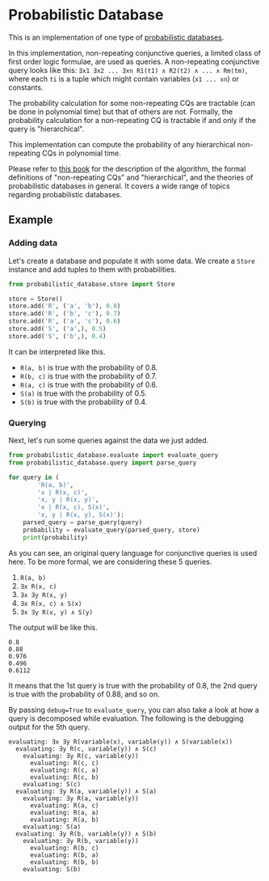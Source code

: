 # Probabilistic Database

This is an implementation of one type of [probabilistic databases](https://en.wikipedia.org/wiki/Probabilistic_database).

In this implementation, non-repeating conjunctive queries, a limited class of first order logic formulae, are used as queries.
A non-repeating conjunctive query looks like this: `∃x1 ∃x2 ... ∃xn R1(t1) ∧ R2(t2) ∧ ... ∧ Rm(tm)`, where each `ti` is a tuple which might contain variables (`x1 ... xn`) or constants.

The probability calculation for some non-repeating CQs are tractable (can be done in polynomial time) but that of others are not.
Formally, the probability calculation for a non-repeating CQ is tractable if and only if the query is "hierarchical".

This implementation can compute the probability of any hierarchical non-repeating CQs in polynomial time.

Please refer to [this book](https://www.morganclaypool.com/doi/abs/10.2200/S00362ED1V01Y201105DTM016) for the description of the algorithm, the formal definitions of "non-repeating CQs" and "hierarchical", and the theories of probabilistic databases in general. It covers a wide range of topics regarding probabilistic databases.

## Example

### Adding data

Let's create a database and populate it with some data. We create a `Store` instance and add tuples to them with probabilities.

```python
from probabilistic_database.store import Store

store = Store()
store.add('R', ('a', 'b'), 0.8)
store.add('R', ('b', 'c'), 0.7)
store.add('R', ('a', 'c'), 0.6)
store.add('S', ('a',), 0.5)
store.add('S', ('b',), 0.4)
```

It can be interpreted like this.

- `R(a, b)` is true with the probability of 0.8.
- `R(b, c)` is true with the probability of 0.7.
- `R(a, c)` is true with the probability of 0.6.
- `S(a)` is true with the probability of 0.5.
- `S(b)` is true with the probability of 0.4.

### Querying

Next, let's run some queries against the data we just added.

```python
from probabilistic_database.evaluate import evaluate_query
from probabilistic_database.query import parse_query

for query in (
        'R(a, b)',
        'x | R(x, c)',
        'x, y | R(x, y)',
        'x | R(x, c), S(x)',
        'x, y | R(x, y), S(x)'):
    parsed_query = parse_query(query)
    probability = evaluate_query(parsed_query, store)
    print(probability)
```

As you can see, an original query language for conjunctive queries is used here. To be more formal, we are considering these 5 queries.

1. `R(a, b)`
2. `∃x R(x, c)`
3. `∃x ∃y R(x, y)`
4. `∃x R(x, c) ∧ S(x)`
5. `∃x ∃y R(x, y) ∧ S(y)`

The output will be like this.

```
0.8
0.88
0.976
0.496
0.6112
```

It means that the 1st query is true with the probability of 0.8, the 2nd query is true with the probability of 0.88, and so on.

By passing `debug=True` to `evaluate_query`, you can also take a look at how a query is decomposed while evaluation. The following is the debugging output for the 5th query.

```
evaluating: ∃x ∃y R(variable(x), variable(y)) ∧ S(variable(x))
  evaluating: ∃y R(c, variable(y)) ∧ S(c)
    evaluating: ∃y R(c, variable(y))
      evaluating: R(c, c)
      evaluating: R(c, a)
      evaluating: R(c, b)
    evaluating: S(c)
  evaluating: ∃y R(a, variable(y)) ∧ S(a)
    evaluating: ∃y R(a, variable(y))
      evaluating: R(a, c)
      evaluating: R(a, a)
      evaluating: R(a, b)
    evaluating: S(a)
  evaluating: ∃y R(b, variable(y)) ∧ S(b)
    evaluating: ∃y R(b, variable(y))
      evaluating: R(b, c)
      evaluating: R(b, a)
      evaluating: R(b, b)
    evaluating: S(b)
```
